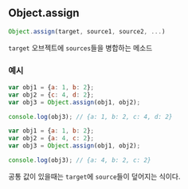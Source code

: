## Object.assign
```js
Object.assign(target, source1, source2, ...)
```

`target` 오브젝트에 `sources`들을 병합하는 메소드

### 예시
```js
var obj1 = {a: 1, b: 2};
var obj2 = {c: 4, d: 2};
var obj3 = Object.assign(obj1, obj2);

console.log(obj3); // {a: 1, b: 2, c: 4, d: 2}
```

```js
var obj1 = {a: 1, b: 2};
var obj2 = {a: 4, c: 2};
var obj3 = Object.assign(obj1, obj2);

console.log(obj3); // {a: 4, b: 2, c: 2}
```
공통 값이 있을때는 `target`에 `source`들이 덮어지는 식이다.